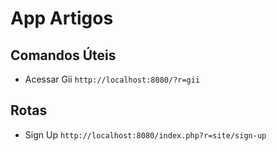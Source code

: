 # App Artigos

## Comandos Úteis

- Acessar Gii
`http://localhost:8080/?r=gii`

## Rotas

- Sign Up
`http://localhost:8080/index.php?r=site/sign-up`
